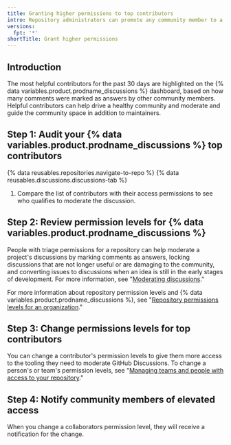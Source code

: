```yaml
---
title: Granting higher permissions to top contributors
intro: Repository administrators can promote any community member to a moderator and maintainer.
versions:
  fpt: '*'
shortTitle: Grant higher permissions
---
```



## Introduction

The most helpful contributors for the past 30 days are highlighted on the {% data variables.product.prodname_discussions %} dashboard, based on how many comments were marked as answers by other community members. Helpful contributors can help drive a healthy community and moderate and guide the community space in addition to maintainers.

## Step 1: Audit your {% data variables.product.prodname_discussions %} top contributors

{% data reusables.repositories.navigate-to-repo %}
{% data reusables.discussions.discussions-tab %}
1. Compare the list of contributors with their access permissions to see who qualifies to moderate the discussion.

## Step 2: Review permission levels for {% data variables.product.prodname_discussions %}

People with triage permissions for a repository can help moderate a project's discussions by marking comments as answers, locking discussions that are not longer useful or are damaging to the community, and converting issues to discussions when an idea is still in the early stages of development. For more information, see "[Moderating discussions](/discussions/managing-discussions-for-your-community/moderating-discussions)."

For more information about repository permission levels and {% data variables.product.prodname_discussions %}, see "[Repository permissions levels for an organization](/organizations/managing-access-to-your-organizations-repositories/repository-permission-levels-for-an-organization)."

## Step 3: Change permissions levels for top contributors

You can change a contributor's permission levels to give them more access to the tooling they need to moderate GitHub Discussions. To change a person's or team's permission levels, see "[Managing teams and people with access to your repository](/github/administering-a-repository/managing-teams-and-people-with-access-to-your-repository)."

## Step 4: Notify community members of elevated access

When you change a collaborators permission level, they will receive a notification for the change.
